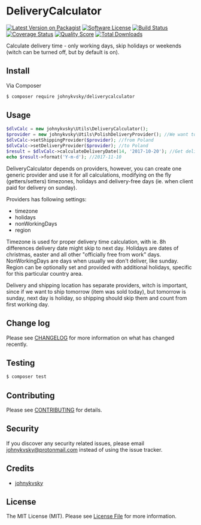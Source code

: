 # DeliveryCalculator

[![Latest Version on Packagist][ico-version]][link-packagist]
[![Software License][ico-license]](LICENSE.md)
[![Build Status][ico-travis]][link-travis]
[![Coverage Status][ico-scrutinizer]][link-scrutinizer]
[![Quality Score][ico-code-quality]][link-code-quality]
[![Total Downloads][ico-downloads]][link-downloads]

Calculate delivery time - only working days, skip holidays or weekends (witch can be turned off, but by default is on).

## Install

Via Composer

``` bash
$ composer require johnykvsky/deliverycalculator
```

## Usage

``` php
$dlvCalc = new johnykvsky\Utils\DeliveryCalculator();
$provider = new johnykvsky\Utils\PolishDeliveryProvider(); //We want to ship/deliver in Poland
$dlvCalc->setShippingProvider($provider); //from Poland
$dlvCalc->setDeliveryProvider($provider); //to Poland
$result = $dlvCalc->calculateDeliveryDate(14, '2017-10-20'); //Get delivery date, shipping on 2017-10-20, deliver in 14 working days
echo $result->format('Y-m-d'); //2017-11-10
```

DeliveryCalculator depends on providers, however, you can create one generic provider and use it for all calculations, modifying on the fly (getters/setters) timezones, holidays and delivery-free days (ie. when client paid for delivery on sunday).

Providers has following settings:
- timezone
- holidays
- nonWorkingDays
- region

Timezone is used for proper delivery time calculation, with ie. 8h differences delivery date might skip to next day. Holidays are dates of christmas, easter and all other "officially free from work" days. NonWorkingDays are days when usually we don't deliver, like sunday. Region can be optionally set and provided with additional holidays, specific for this particular country area.

Delivery and shipping location has separate providers, witch is important, since if we want to ship tomorrow (item was sold today), but tomorrow is sunday, next day is holiday, so shipping should skip them and count from first working day.


## Change log

Please see [CHANGELOG](CHANGELOG.md) for more information on what has changed recently.

## Testing

``` bash
$ composer test
```

## Contributing

Please see [CONTRIBUTING](CONTRIBUTING.md) for details.

## Security

If you discover any security related issues, please email johnykvsky@protonmail.com instead of using the issue tracker.

## Credits

- [johnykvsky][link-author]

## License

The MIT License (MIT). Please see [License File](LICENSE.md) for more information.

[ico-version]: https://img.shields.io/packagist/v/johnykvsky/DeliveryCalculator.svg?style=flat-square
[ico-license]: https://img.shields.io/badge/license-MIT-brightgreen.svg?style=flat-square
[ico-travis]: https://img.shields.io/travis/johnykvsky/DeliveryCalculator/master.svg?style=flat-square
[ico-scrutinizer]: https://img.shields.io/scrutinizer/coverage/g/johnykvsky/DeliveryCalculator.svg?style=flat-square
[ico-code-quality]: https://img.shields.io/scrutinizer/g/johnykvsky/DeliveryCalculator.svg?style=flat-square
[ico-downloads]: https://img.shields.io/packagist/dt/johnykvsky/DeliveryCalculator.svg?style=flat-square

[link-packagist]: https://packagist.org/packages/johnykvsky/DeliveryCalculator
[link-travis]: https://travis-ci.org/johnykvsky/DeliveryCalculator
[link-scrutinizer]: https://scrutinizer-ci.com/g/johnykvsky/DeliveryCalculator/code-structure
[link-code-quality]: https://scrutinizer-ci.com/g/johnykvsky/DeliveryCalculator
[link-downloads]: https://packagist.org/packages/johnykvsky/DeliveryCalculator
[link-author]: https://github.com/johnykvsky
